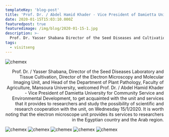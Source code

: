 ```yaml
---
templateKey: 'blog-post'
title: 'Prof. Dr. / Abdel Hamid Khader - Vice President of Damietta University'
date: 2020-01-15T15:03:10.000Z
featuredpost: true
featuredimage: /img/blog/2020-01-15-1.jpg
description: >-
  Prof. Dr. Yasser Shabana Director of the Seed Diseases and Cultivation Laboratory receives Dr. Abdel Hamid Khader
tags:
  - visitseng
---
```


![chemex](/img/blog/2020-01-15-2.jpg)

<p style="text-align: right;">
Prof. Dr. / Yasser Shabana, Director of the Seed Diseases Laboratory and Tissue Cultivation, Director of the Electron Microscopy and Molecular Imaging Unit, and Head of the Department of Plant Pathology, Faculty of Agriculture, Mansoura University, welcomed Prof. Dr. / Abdel Hamid Khader - Vice President of Damietta University for Community Service and Environmental Development, to get acquainted with the unit and services that it provides to researchers and study the possibility of scientific and research cooperation with the unit, on Wednesday 15/1/2020. It is worth noting that the electron microscope unit provides its services to researchers in the Egyptian country and the Arab region.
</p>

![chemex](/img/blog/2020-01-15-3.jpg)
![chemex](/img/blog/2020-01-15-4.jpg)
![chemex](/img/blog/2020-01-15-5.jpg)
![chemex](/img/blog/2020-01-15-6.jpg)
![chemex](/img/blog/2020-01-15-7.jpg)
